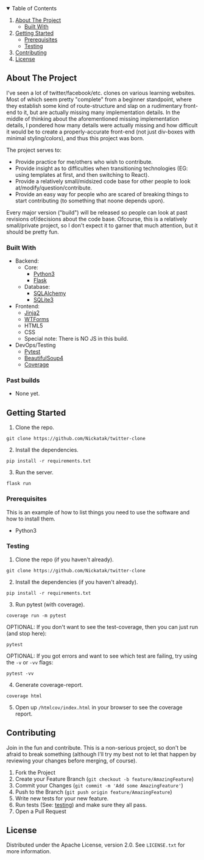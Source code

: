 <!-- TABLE OF CONTENTS -->
<details open="open">
  <summary>Table of Contents</summary>
  <ol>
    <li>
      <a href="#about-the-project">About The Project</a>
      <ul>
        <li><a href="#built-with">Built With</a></li>
      </ul>
    </li>
    <li>
      <a href="#getting-started">Getting Started</a>
      <ul>
        <li><a href="#prerequisites">Prerequisites</a></li>
        <li><a href="#testing">Testing</a></li>
      </ul>
    </li>
    <li><a href="#contributing">Contributing</a></li>
    <li><a href="#license">License</a></li>
  </ol>
</details>


## About The Project

I've seen a lot of twitter/facebook/etc. clones on various learning websites.  Most of which seem pretty "complete" from a beginner standpoint, where they establish some kind of route-structure and slap on a rudimentary front-end to it, but are actually missing many implementation details.  In the middle of thinking about the aforementioned missing implementation details, I pondered how many details were actually missing and how difficult it would be to create a properly-accurate front-end (not just div-boxes with minimal styling/colors), and thus this project was born.

The project serves to:
* Provide practice for me/others who wish to contribute.
* Provide insight as to difficulties when transitioning technologies (EG: using templates at first, and then switching to React).
* Provide a relatively small/midsized code base for other people to look at/modify/question/contribute.
* Provide an easy way for people who are scared of breaking things to start contributing (to something that noone depends upon).

Every major version ("build") will be released so people can look at past revisions of/decisions about the code base.  Ofcourse, this is a relatively small/private project, so I don't expect it to garner that much attention, but it should be pretty fun. 


### Built With

* Backend:
  * Core:
    * [Python3](https://www.python.org/)
    * [Flask](https://palletsprojects.com/p/flask/)
  * Database:
    * [SQLAlchemy](https://www.sqlalchemy.org/)
    * [SQLite3](https://www.sqlite.org/index.html)
* Frontend:
  * [Jinja2](https://jinja.palletsprojects.com/en/2.11.x/)
  * [WTForms](https://wtforms.readthedocs.io/en/2.3.x/)
  * HTML5
  * CSS
  * Special note: There is NO JS in this build.
* DevOps/Testing
  * [Pytest](https://docs.pytest.org/en/stable/)
  * [BeautifulSoup4](https://www.crummy.com/software/BeautifulSoup/bs4/doc/)
  * [Coverage](https://coverage.readthedocs.io/en/coverage-5.3/)

### Past builds

* None yet.


## Getting Started

1. Clone the repo.
  ```
  git clone https://github.com/Nickatak/twitter-clone
  ```

2. Install the dependencies.
  ```
  pip install -r requirements.txt
  ```

3. Run the server.
  ```
  flask run
  ```

### Prerequisites

This is an example of how to list things you need to use the software and how to install them.
  * Python3

### Testing

1. Clone the repo (if you haven't already).
  ```
  git clone https://github.com/Nickatak/twitter-clone
  ```

2. Install the dependencies (if you haven't already).
  ```
  pip install -r requirements.txt
  ```

3. Run pytest (with coverage).
  ```
  coverage run -m pytest
  ```

  OPTIONAL: If you don't want to see the test-coverage, then you can just run (and stop here):
  ```
  pytest
  ```

  OPTIONAL: If you got errors and want to see which test are failing, try using the `-v` or `-vv` flags:
  ```
  pytest -vv
  ```

4. Generate coverage-report.
  ```
  coverage html
  ```

5. Open up `/htmlcov/index.html` in your browser to see the coverage report.

## Contributing

Join in the fun and contribute.  This is a non-serious project, so don't be afraid to break something (although I'll try my best not to let that happen by reviewing your changes before merging, of course).

1. Fork the Project
2. Create your Feature Branch (`git checkout -b feature/AmazingFeature`)
3. Commit your Changes (`git commit -m 'Add some AmazingFeature'`)
4. Push to the Branch (`git push origin feature/AmazingFeature`)
5. Write new tests for your new feature.
6. Run tests (See: [testing](#Testing)) and make sure they all pass.
7. Open a Pull Request


## License

Distributed under the Apache License, version 2.0. See `LICENSE.txt` for more information.
